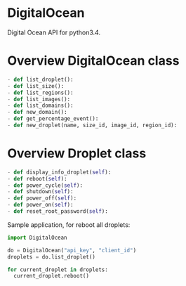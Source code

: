 DigitalOcean
============

Digital Ocean API for python3.4.

Overview DigitalOcean class
===========================

``` python
- def list_droplet():
- def list_size():
- def list_regions():
- def list_images():
- def list_domains():
- def new_domain():
- def get_percentage_event():
- def new_droplet(name, size_id, image_id, region_id):
```

Overview Droplet class
======================

``` Python
- def display_info_droplet(self):
- def reboot(self):
- def power_cycle(self):
- def shutdown(self):
- def power_off(self):
- def power_on(self):
- def reset_root_password(self):
```

Sample application, for reboot all droplets:
``` python
import DigitalOcean

do = DigitalOcean("api_key", "client_id")
droplets = do.list_droplet()

for current_droplet in droplets:
  current_droplet.reboot()
```

